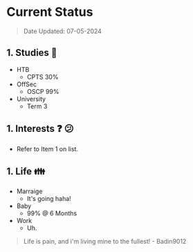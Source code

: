 # **Current Status**
> Date Updated: 07-05-2024


## 1. Studies :notebook_with_decorative_cover:
  - HTB
    - CPTS 30%
  - OffSec
    - OSCP 99%
  - University
    - Term 3

## 1. Interests :question: :confused:
  - Refer to Item 1 on list.


## 1. Life :family:
  - Marraige
    - It's going haha!
  - Baby
    - 99% @ 6 Months
  - Work
    - Uh.

> Life is pain, and i'm living mine to the fullest! - Badin9012
